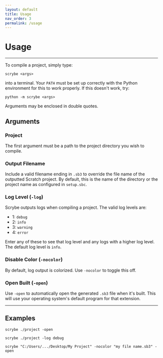 ```yaml
---
layout: default
title: Usage
nav_order: 3
permalink: /usage
---
```


# Usage
<hr>

To compile a project, simply type:

```shell
scrybe <args>
```

into a terminal. Your `PATH` must be set up correctly with the Python environment for this to work properly. If this doesn't work, try:

```shell
python -m scrybe <args>
```

Arguments may be enclosed in double quotes.

## Arguments

### Project

The first argument must be a path to the project directory you wish to compile.

### Output Filename

Include a valid filename ending in `.sb3` to override the file name of the outputted Scratch project. By default, this is the name of the directory or the project name as configured in `setup.sbc`.

### Log Level (`-log`)

Scrybe outputs logs when compiling a project. The valid log levels are:

* 1: `debug`
* 2: `info`
* 3: `warning`
* 4: `error`

Enter any of these to see that log level and any logs with a higher log level. The default log level is `info`.

### Disable Color (`-nocolor`)

By default, log output is colorized. Use `-nocolor` to toggle this off.

### Open Built (`-open`)

Use `-open` to automatically open the generated `.sb3` file when it's built. This will use your operating system's default program for that extension.

<hr>

## Examples

```shell
scrybe ./project -open
```

```shell
scrybe ./project -log debug
```

```shell
scrybe "C:/Users/.../Desktop/My Project" -nocolor "my file name.sb3" -open
```
